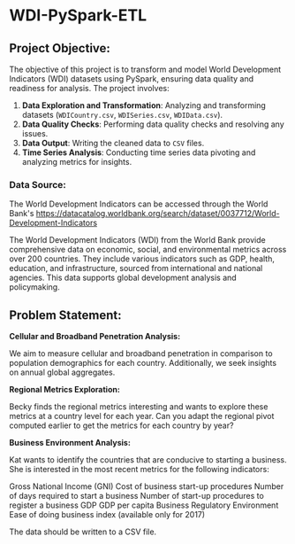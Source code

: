 # WDI-PySpark-ETL
## Project Objective:
The objective of this project is to transform and model World Development Indicators (WDI) datasets using PySpark, ensuring data quality and readiness for analysis. The project involves:

1. **Data Exploration and Transformation**: Analyzing and transforming datasets (`WDICountry.csv`, `WDISeries.csv`, `WDIData.csv`).
2. **Data Quality Checks**: Performing data quality checks and resolving any issues.
3. **Data Output**: Writing the cleaned data to `CSV` files.
4. **Time Series Analysis**: Conducting time series data pivoting and analyzing metrics for insights.

### Data Source:
The World Development Indicators can be accessed through the World Bank's https://datacatalog.worldbank.org/search/dataset/0037712/World-Development-Indicators

The World Development Indicators (WDI) from the World Bank provide comprehensive data on economic, social, and environmental metrics across over 200 countries. They include various indicators such as GDP, health, education, and infrastructure, sourced from international and national agencies. This data supports global development analysis and policymaking.

## Problem Statement:

**Cellular and Broadband Penetration Analysis:**

We aim to measure cellular and broadband penetration in comparison to population demographics for each country. Additionally, we seek insights on annual global aggregates.

**Regional Metrics Exploration:**

Becky finds the regional metrics interesting and wants to explore these metrics at a country level for each year. Can you adapt the regional pivot computed earlier to get the metrics for each country by year?

**Business Environment Analysis:**

Kat wants to identify the countries that are conducive to starting a business. She is interested in the most recent metrics for the following indicators:

Gross National Income (GNI)
Cost of business start-up procedures
Number of days required to start a business
Number of start-up procedures to register a business
GDP
GDP per capita
Business Regulatory Environment
Ease of doing business index (available only for 2017)

The data should be written to a CSV file.

 
 






